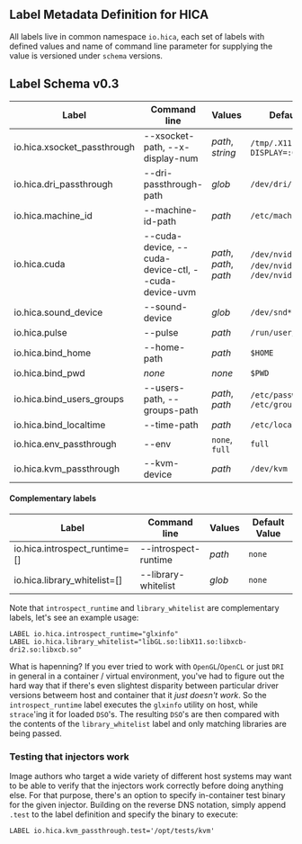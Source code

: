 Label Metadata Definition for HICA
----------------------------------

All labels live in common namespace `io.hica`, each set of labels with defined
values and name of command line parameter for supplying the value is versioned 
under `schema` versions. 

## Label Schema v0.3

| Label | Command line | Values | Default Value |
|-------|--------------|--------|---------------|
| io.hica.xsocket_passthrough | --xsocket-path, --x-display-num | *path*, *string* | `/tmp/.X11-unix`, `DISPLAY=:0` |
| io.hica.dri_passthrough | --dri-passthrough-path | *glob* | `/dev/dri/*` |
| io.hica.machine_id | --machine-id-path | *path* | `/etc/machine-id`|
| io.hica.cuda | --cuda-device, --cuda-device-ctl, --cuda-device-uvm | *path*, *path*, *path* | `/dev/nvidia0`, `/dev/nvidiactl`, `/dev/nvidia-uvm` |
| io.hica.sound_device | --sound-device | *glob* | `/dev/snd*` |
| io.hica.pulse | --pulse | *path* | `/run/user/$UID/pulse/` |
| io.hica.bind_home | --home-path | *path* | `$HOME` |
| io.hica.bind_pwd | *none* | *none* | `$PWD` |
| io.hica.bind_users_groups | --users-path, --groups-path | *path*, *path* | `/etc/passwd`, `/etc/group` |
| io.hica.bind_localtime | --time-path | *path* | `/etc/localtime` |
| io.hica.env_passthrough | --env | `none`, `full` | `full` |
| io.hica.kvm_passthrough | --kvm-device | *path* | `/dev/kvm` |

#### Complementary labels

| Label | Command line | Values | Default Value |
|-------|--------------|--------|---------------|
| io.hica.introspect_runtime=[] | --introspect-runtime | *path* | `none` |
| io.hica.library_whitelist=[] | --library-whitelist | *glob* | `none` |

Note that `introspect_runtime` and `library_whitelist` are complementary labels, let's see an example usage:

```
LABEL io.hica.introspect_runtime="glxinfo"
LABEL io.hica.library_whitelist="libGL.so:libX11.so:libxcb-dri2.so:libxcb.so"
```

What is hapenning? If you ever tried to work with `OpenGL`/`OpenCL` or just `DRI` in general in a container / virtual environment, you've had to figure out the hard way that if there's even slightest disparity between particular driver versions betweem host and container that it _just doesn't work_.
So the `introspect_runtime` label executes the `glxinfo` utility on host, while `strace`'ing it for loaded `DSO`'s. 
The resulting `DSO`'s are then compared with the contents of the `library_whitelist` label and only matching libraries are being passed.

### Testing that injectors work

Image authors who target a wide variety of different host systems may want to be able to verify that the injectors work correctly before doing anything else. For that purpose, there's an option to specify in-container test binary for the given injector. Building on the reverse DNS notation, simply append `.test` to the label definition and specify the binary to execute:

```
LABEL io.hica.kvm_passthrough.test='/opt/tests/kvm'
```
